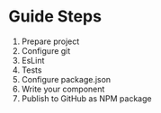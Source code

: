# Guide Steps

1. Prepare project
2. Configure git
3. EsLint
4. Tests
5. Configure package.json
6. Write your component
7. Publish to GitHub as NPM package
